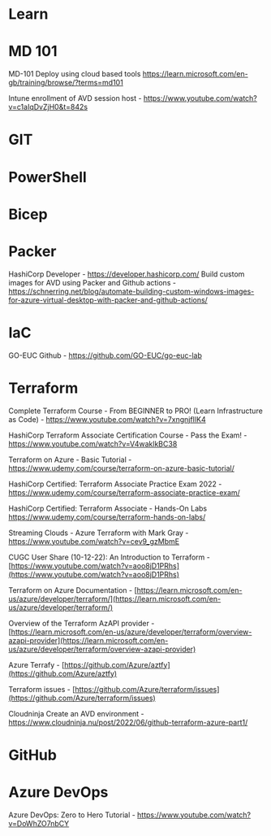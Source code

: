 # **Learn**

# MD 101
MD-101 Deploy using cloud based tools https://learn.microsoft.com/en-gb/training/browse/?terms=md101

Intune enrollment of AVD session host - https://www.youtube.com/watch?v=c1aIqDvZjH0&t=842s

# GIT

# PowerShell

# Bicep

# Packer

HashiCorp Developer - https://developer.hashicorp.com/
Build custom images for AVD using Packer and Github actions - https://schnerring.net/blog/automate-building-custom-windows-images-for-azure-virtual-desktop-with-packer-and-github-actions/


# IaC

GO-EUC Github - https://github.com/GO-EUC/go-euc-lab

# Terraform

Complete Terraform Course - From BEGINNER to PRO! (Learn Infrastructure as Code) - https://www.youtube.com/watch?v=7xngnjfIlK4

HashiCorp Terraform Associate Certification Course - Pass the Exam! - https://www.youtube.com/watch?v=V4waklkBC38

Terraform on Azure - Basic Tutorial - https://www.udemy.com/course/terraform-on-azure-basic-tutorial/

HashiCorp Certified: Terraform Associate Practice Exam 2022 - https://www.udemy.com/course/terraform-associate-practice-exam/

HashiCorp Certified: Terraform Associate - Hands-On Labs https://www.udemy.com/course/terraform-hands-on-labs/

Streaming Clouds - Azure Terraform with Mark Gray - https://www.youtube.com/watch?v=cev9_gzMbmE

CUGC User Share (10-12-22): An Introduction to Terraform - [https://www.youtube.com/watch?v=aoo8jD1PRhs](https://www.youtube.com/watch?v=aoo8jD1PRhs)

Terraform on Azure Documentation - [https://learn.microsoft.com/en-us/azure/developer/terraform/](https://learn.microsoft.com/en-us/azure/developer/terraform/)

Overview of the Terraform AzAPI provider - [https://learn.microsoft.com/en-us/azure/developer/terraform/overview-azapi-provider](https://learn.microsoft.com/en-us/azure/developer/terraform/overview-azapi-provider)

Azure Terrafy - [https://github.com/Azure/aztfy](https://github.com/Azure/aztfy)

Terraform issues - [https://github.com/Azure/terraform/issues](https://github.com/Azure/terraform/issues)

Cloudninja Create an AVD environment - https://www.cloudninja.nu/post/2022/06/github-terraform-azure-part1/


# GitHub

# Azure DevOps

Azure DevOps: Zero to Hero Tutorial - https://www.youtube.com/watch?v=DoWhZO7nbCY
